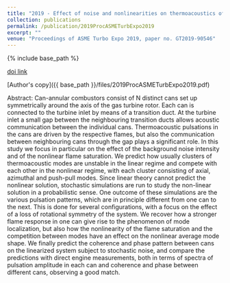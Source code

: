 ```yaml
---
title: "2019 - Effect of noise and nonlinearities on thermoacoustics of can-annular combustors"
collection: publications
permalink: /publication/2019ProcASMETurbExpo2019
excerpt: ""
venue: "Proceedings of ASME Turbo Expo 2019, paper no. GT2019-90546"
---
```

{% include base_path %}

[doi link](https://doi.org/10.1115/GT2019-90546)

[Author's copy]({{ base_path }}/files/2019ProcASMETurbExpo2019.pdf)

Abstract: Can-annular combustors consist of N distinct cans set up symmetrically around the axis of the gas turbine rotor. Each can is connected to the turbine inlet by means of a transition duct. At the turbine inlet a small gap between the neighbouring transition ducts allows acoustic communication between the individual cans. Thermoacoustic pulsations in the cans are driven by the respective flames, but also the communication between neighbouring cans through the gap plays a significant role. In this study we focus in particular on the effect of the background noise intensity and of the nonlinear flame saturation. We predict how usually clusters of thermoacoustic modes are unstable in the linear regime and compete with each other in the nonlinear regime, with each cluster consisting of axial, azimuthal and push-pull modes. Since linear theory cannot predict the nonlinear solution, stochastic simulations are run to study the non-linear solution in a probabilistic sense. One outcome of these simulations are the various pulsation patterns, which are in principle different from one can to the next. This is done for several configurations, with a focus on the effect of a loss of rotational symmetry of the system. We recover how a stronger flame response in one can give rise to the phenomenon of mode localization, but also how the nonlinearity of the flame saturation and the competition between modes have an effect on the nonlinear average mode shape. We finally predict the coherence and phase pattern between cans on the linearized system subject to stochastic noise, and compare the predictions with direct engine measurements, both in terms of spectra of pulsation amplitude in each can and coherence and phase between different cans, observing a good match.